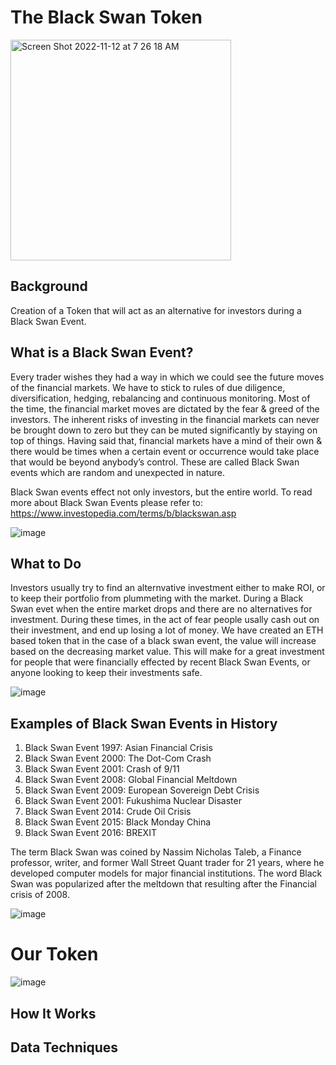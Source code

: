 The Black Swan Token
=====================
<img width="353" alt="Screen Shot 2022-11-12 at 7 26 18 AM" src="https://user-images.githubusercontent.com/104800728/202860485-17ccacd4-18bd-4da1-a22f-295f2f2f2314.png">


Background
------------

Creation of a Token that will act as an alternative for investors during a Black Swan Event.

What is a Black Swan Event?
---------------------

Every trader wishes they had a way in which we could see the future moves of the financial markets. We have to stick to rules of due diligence, diversification, hedging, rebalancing and continuous monitoring. Most of the time, the financial market moves are dictated by the fear & greed of the investors. The inherent risks of investing in the financial markets can never be brought down to zero but they can be muted significantly by staying on top of things. Having said that, financial markets have a mind of their own & there would be times when a certain event or occurrence would take place that would be beyond anybody’s control. These are called Black Swan events which are random and unexpected in nature.

Black Swan events effect not only investors, but the entire world. To read more about Black Swan Events please refer to: https://www.investopedia.com/terms/b/blackswan.asp

![image](https://user-images.githubusercontent.com/104800728/202858664-9b568419-98e6-44e6-b5b4-fc4ee7cecd1e.png)

What to Do
----------------
Investors usually try to find an alternvative investment either to make ROI, or to keep their portfolio from plummeting with the market. During a Black Swan evet when the entire market drops and there are no alternatives for investment. During these times, in the act of fear people usally cash out on their investment, and end up losing a lot of money. We have created an ETH based token that in the case of a black swan event, the value will increase based on the decreasing market value. This will make for a great investment for people that were financially effected by recent Black Swan Events, or anyone looking to keep their investments safe.

![image](https://user-images.githubusercontent.com/104800728/202858774-fbd97700-675b-4b7e-9ae4-47807f751f6d.png)

Examples of Black Swan Events in History
------------------------------------
1. Black Swan Event 1997: Asian Financial Crisis
2. Black Swan Event 2000: The Dot-Com Crash
3. Black Swan Event 2001: Crash of 9/11
4. Black Swan Event 2008: Global Financial Meltdown
5. Black Swan Event 2009: European Sovereign Debt Crisis
6. Black Swan Event 2001: Fukushima Nuclear Disaster
7. Black Swan Event 2014: Crude Oil Crisis
8. Black Swan Event 2015: Black Monday China
9. Black Swan Event 2016: BREXIT

The term Black Swan was coined by Nassim Nicholas Taleb, a Finance professor, writer, and former Wall Street Quant trader for 21 years, where he developed computer models for major financial institutions. The word Black Swan was popularized after the meltdown that resulting after the Financial crisis of 2008.

![image](https://user-images.githubusercontent.com/104800728/202858824-7b4759d0-5fc7-4250-84d1-2521a11f750c.png)

Our Token
===============
![image](https://user-images.githubusercontent.com/104800728/202915264-808e9c11-0915-4ce4-af68-851608a0bd97.png)

How It Works
---------------

Data Techniques
---------------
